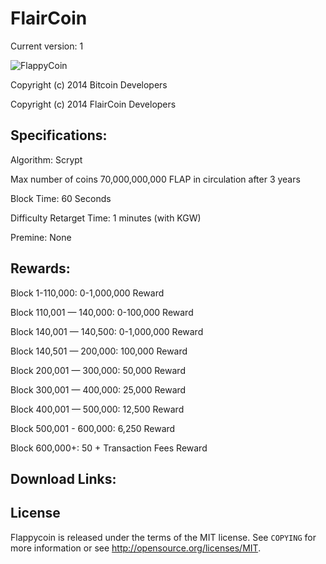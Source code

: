 FlairCoin
================================
Current version: 1

![FlappyCoin](http://a57.foxnews.com/global.fncstatic.com/static/managed/img/Entertainment/0/0/Ric%20Flair%20AP%20Graphics%20Bank%20660.jpg)

Copyright (c) 2014 Bitcoin Developers

Copyright (c) 2014 FlairCoin Developers


Specifications:
---------------
Algorithm: Scrypt

Max number of coins 70,000,000,000 FLAP in circulation after 3 years

Block Time: 60 Seconds

Difficulty Retarget Time: 1 minutes (with KGW)

Premine: None


Rewards:
---------------
Block 1-110,000: 0-1,000,000 Reward

Block 110,001 — 140,000: 0-100,000 Reward

Block 140,001 — 140,500: 0-1,000,000 Reward

Block 140,501 — 200,000: 100,000 Reward

Block 200,001 — 300,000: 50,000 Reward

Block 300,001 — 400,000: 25,000 Reward

Block 400,001 — 500,000: 12,500 Reward

Block 500,001 - 600,000: 6,250 Reward

Block 600,000+: 50 + Transaction Fees Reward


Download Links:
----------------

License
-------

Flappycoin is released under the terms of the MIT license. See `COPYING` for more
information or see http://opensource.org/licenses/MIT.
